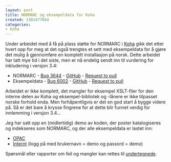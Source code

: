 ```yaml
---
layout: post
title: NORMARC og eksempeldata for Koha
created: 1301477664
categories:
- koha
---
```

<p>Under arbeidet med å få på plass støtte for NORMARC i <a href="http://koha-community.org/">Koha</a> gikk det etter hvert opp for meg at det også trengtes et sett med eksempeldata for å gjøre det mulig å gjennomføre en komplett installasjon på norsk. Dette arbeidet har tatt mye tid i det siste, men er nå endelig sendt inn til vurdering for inkludering i versjon 3.4:</p>
<ul>
<li>NORMARC - <a href="http://bugs.koha-community.org/bugzilla3/show_bug.cgi?id=3644">Bug 3644</a> - <a href="https://github.com/MagnusEnger/kohawork/tree/bug3644-normarc">GitHub</a> - <a href="http://lists.koha-community.org/pipermail/koha-patches/2011-March/014340.html">Request to pull</a></li>
<li>Eksempeldata - <a href="http://bugs.koha-community.org/bugzilla3/show_bug.cgi?id=6002">Bug 6002</a> - <a href="https://github.com/MagnusEnger/kohawork/tree/bug6002-sample-data">GitHub</a> - <a href="http://lists.koha-community.org/pipermail/koha-patches/2011-March/014341.html">Request to pull</a></li>
</ul>
<p>Arbeidet er ikke komplett, det mangler for eksempel XSLT-filer for den interne delen av Koha og eksempel-bibliotek og -lånere er ikke tilpasset norske forhold enda. Men forhåpentligvis er det en god start å bygge videre på. Så er det bare å krysse fingrene for at dette blir funnet verdig for innlemming i versjon 3.4...</p>
<p>Jeg har satt opp en (midlertidig) demo av koden, der poster katalogiseres og indekseres som NORMARC, og der alle eksempeldata er lastet inn:</p>
<ul>
<li><a href="http://kohanor33.bibkat.no/">OPAC</a></li>
<li><a href="http://kohanor33.bibkat.no:8080/">Internt</a> (logg på med brukernavn = demo og passord = demo)</li>
</ul>
<p>Spørsmål eller rapporter om feil og mangler kan rettes til <a href="http://libriotech.no/om">undertegnede</a>.</p>
